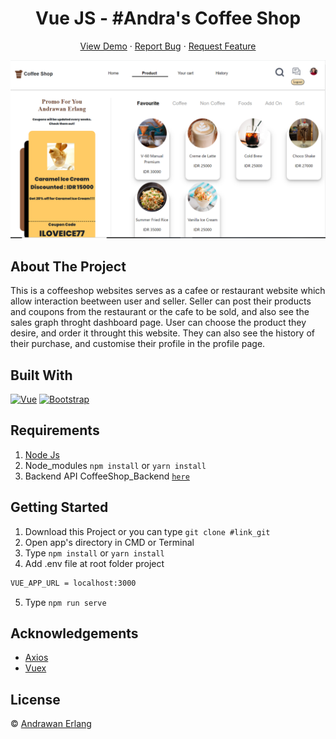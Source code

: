 <h1 align='center'>Vue JS - #Andra's Coffee Shop</h1>
  <p align="center">
    <a href="link_deploy">View Demo</a>
    ·
    <a href="https://github.com/andrawanerlang1/Vue-CoffeeShop/issues">Report Bug</a>
    ·
    <a href="https://github.com/andrawanerlang1/Vue-CoffeeShop/pulls">Request Feature</a>
  </p>

![Image Banner](https://raw.githubusercontent.com/andrawanerlang1/Vue-CoffeeShop/main/screenshot.PNG)

## About The Project

This is a coffeeshop websites serves as a cafee or restaurant website which allow interaction beetween user and seller. Seller can post their products and coupons from the restaurant or the cafe to be sold, and also see the sales graph throght dashboard page. User can choose the product they desire, and order it throught this website. They can also see the history of their purchase, and customise their profile in the profile page.

## Built With

[![Vue](https://img.shields.io/badge/Vue-v2.6.11-green)](https://github.com/vuejs/vue)
[![Bootstrap](https://img.shields.io/badge/Bootstrap-v4.5.x-blue)](https://github.com/bootstrap-vue/bootstrap-vue)

## Requirements

1. <a href="https://nodejs.org/en/download/">Node Js</a>
2. Node_modules `npm install` or `yarn install`
3. Backend API CoffeeShop_Backend [`here`](https://github.com/andrawanerlang1/BackEnd_Coffee_Shop_Responsive)

## Getting Started

1. Download this Project or you can type `git clone #link_git`
2. Open app's directory in CMD or Terminal
3. Type `npm install` or `yarn install`
4. Add .env file at root folder project

```sh
VUE_APP_URL = localhost:3000
```

5. Type `npm run serve`

## Acknowledgements

- [Axios](https://www.npmjs.com/package/axios)
- [Vuex](https://vuex.vuejs.org/)

## License

© [Andrawan Erlang](https://github.com/andrawanerlang1/)
